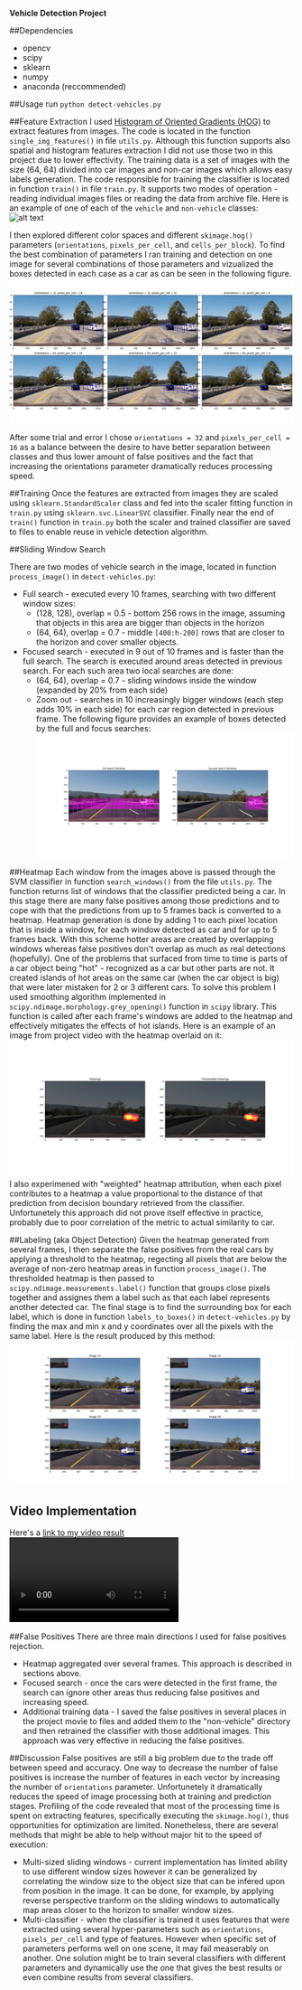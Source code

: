 **Vehicle Detection Project**

[//]: # (Image References)
[image1]: ./examples/car_not_car.png
[image2]: ./examples/HOG_example.jpg
[image3]: ./examples/sliding_windows.jpg
[image4]: ./examples/heatmap.jpg
[image5]: ./examples/sliding_window.jpg
[video1]: ./output.avi

##Dependencies
* opencv
* scipy
* sklearn
* numpy
* anaconda (reccommended)

##Usage
run `python detect-vehicles.py`

##Feature Extraction
I used [Histogram of Oriented Gradients (HOG)](./https://en.wikipedia.org/wiki/Histogram_of_oriented_gradients) to extract features from images. The code is located in the function `single_img_features()` in file `utils.py`. Although this function supports also spatial and histogram features extraction I did not use those two in this project due to lower effectivity. 
The training data is a set of images with the size (64, 64) divided into car images and non-car images which allows easy labels generation. The code responsible for training the classifier is located in function `train()` in file `train.py`. It supports two modes of operation - reading individual images files or reading the data from archive file. Here is an example of one of each of the `vehicle` and `non-vehicle` classes:
![alt text][image1]

I then explored different color spaces and different `skimage.hog()` parameters (`orientations`, `pixels_per_cell`, and `cells_per_block`).  To find the best combination of parameters I ran training and detection on one image for several combinations of those parameters and vizualized the boxes detected in each case as a car as can be seen in the following figure.
![alt text][image2]

After some trial and error I chose `orientations = 32` and `pixels_per_cell = 16` as a balance between the desire to have better separation between classes and thus lower amount of false positives and the fact that increasing the orientations parameter dramatically reduces processing speed.

##Training
Once the features are extracted from images they are scaled using `sklearn.StandardScaler` class and fed into the scaler fitting function in `train.py` using `sklearn.svc.LinearSVC` classifier. Finally near the end of `train()` function in `train.py` both the scaler and trained classifier are saved to files to enable reuse in vehicle detection algorithm.

##Sliding Window Search

There are two modes of vehicle search in the image, located in function `process_image()` in `detect-vehicles.py`:
* Full search - executed every 10 frames, searching with two different window sizes:
	* (128, 128), overlap = 0.5 - bottom 256 rows in the image, assuming that objects in this area are bigger than objects in the horizon
	* (64, 64), overlap = 0.7   - middle `[400:h-200]` rows that are closer to the horizon and cover smaller objects.
* Focused search - executed in 9 out of 10 frames and is faster than the full search. The search is executed around areas detected in previous search. For each such area two local searches are done:
	* (64, 64), overlap = 0.7 - sliding windows inside the window (expanded by 20% from each side)
	* Zoom out - searches in 10 increasingly bigger windows (each step adds 10% in each side) for each car region detected in previous frame.
The following figure provides an example of boxes detected by the full and focus searches:
![alt text][image3]

##Heatmap
Each window from the images above is passed through the SVM classifier in function `search_windows()` from the file `utils.py`. The function returns list of windows that the classifier predicted being a car. In this stage there are many false positives among those predictions and to cope with that the predictions from up to 5 frames back is converted to a heatmap. Heatmap generation is done by adding 1 to each pixel location that is inside a window, for each window detected as car and for up to 5 frames back. With this scheme hotter areas are created by overlapping windows whereas false positives don't overlap as much as real detections (hopefully).
One of the problems that surfaced from time to time is parts of a car object being "hot" - recognized as a car but other parts are not. It created islands of hot areas on the same car (when the car object is big) that were later mistaken for 2 or 3 different cars. To solve this problem I used smoothing algorithm implemented in `scipy.ndimage.morphology.grey_opening()` function in `scipy` library. This function is called after each frame's windows are added to the heatmap and effectively mitigates the effects of hot islands. Here is an example of an image from project video with the heatmap overlaid on it:
![alt text][image4]
I also experimened with "weighted" heatmap attribution, when each pixel contributes to a heatmap a value proportional to the distance of that prediction from decision boundary retrieved from the classifier. Unfortunetely this approach did not prove itself effective in practice, probably due to poor correlation of the metric to actual similarity to car.
 
##Labeling (aka Object Detection)
Given the heatmap generated from several frames, I then separate the false positives from the real cars by applying a threshold to the heatmap, regecting all pixels that are below the average of non-zero heatmap areas in function `process_image()`. The thresholded heatmap is then passed to `scipy.ndimage.measurements.label()` function that groups close pixels together and assignes them a label such as that each label represents another detected car. The final stage is to find the surrounding box for each label, which is done in function `labels_to_boxes()` in `detect-vehicles.py` by finding the max and min x and y coordinates over all the pixels with the same label. Here is the result produced by this method:
![alt text][image5]

## Video Implementation
Here's a [link to my video result](./output.avi)
![alt text][video1]

##False Positives
There are three main directions I used for false positives rejection. 
* Heatmap aggregated over several frames. This approach is described in sections above.
* Focused search - once the cars were detected in the first frame, the search can ignore other areas thus reducing false positives and increasing speed.
* Additional training data - I saved the false positives in several places in the project movie to files and added them to the "non-vehicle" directory and then retrained the classifier with those additional images. This approach was very effective in reducing the false positives.

##Discussion
False positives are still a big problem due to the trade off between speed and accuracy. One way to decrease the number of false positives is increase the number of features in each vector by increasing the number of `orientations` parameter. Unfortunetely it dramatically reduces the speed of image processing both at training and prediction stages. Profiling of the code revealed that most of the processing time is spent on extracting features, specifically executing the `skimage.hog()`, thus opportunities for optimization are limited.
Nonetheless, there are several methods that might be able to help without major hit to the speed of execution:
* Multi-sized sliding windows - current implementation has limited ability to use different window sizes however it can be generalized by correlating the window size to the object size that can be infered upon from position in the image. It can be done, for example, by applying reverse perspective tranform on the sliding windows to automatically map areas closer to the horizon to smaller window sizes.
* Multi-classifier - when the classifier is trained it uses features that were extracted using several hyper-parameters such as `orientations`, `pixels_per_cell` and type of features. However when specific set of parameters performs well on one scene, it may fail measerably on another. One solution might be to train several classifiers with different parameters and dynamically use the one that gives the best results or even combine results from several classifiers. 

